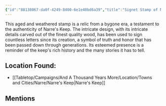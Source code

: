```yaml
---
{"id":"88138067-da0f-4249-8400-6e1e40bd6a39","title":"Signet Stamp of Narre's Keep","description":"This aged and weathered stamp is a relic from a bygone era, a testament to the authenticity of Narre's Keep.","isInCurrentInventory":true,"isProscribed":true,"amountHeld":1,"publish":true,"date_created":"Thursday, March 2nd 2023, 5:37:09 pm","date_modified":"Friday, April 26th 2024, 11:23:03 pm","editing_lock":false,"live_preview":true,"cssclasses":["mado-heading"],"PassFrontmatter":true}
---
```



This aged and weathered stamp is a relic from a bygone era, a testament to the authenticity of Narre's Keep. The intricate design, with its intricate details carved out of the finest quality wood, has been used to sign countless letters since its creation, a symbol of truth and honor that has been passed down through generations. Its esteemed presence is a reminder of the keep's rich history and the many stories it has to tell.

## Location Found:

- [[Tabletop/Campaigns/And A Thousand Years More/Location/Towns and Cities/Narre/Narre's Keep\|Narre's Keep]]

## Mentions


